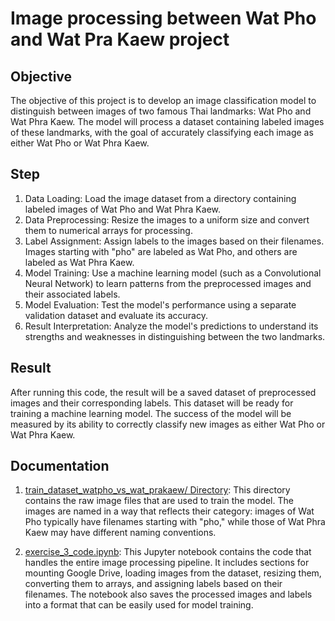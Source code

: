 # Image processing between Wat Pho and Wat Pra Kaew project

## Objective
The objective of this project is to develop an image classification model to distinguish between images of two famous Thai landmarks: Wat Pho and Wat Phra Kaew. The model will process a dataset containing labeled images of these landmarks, with the goal of accurately classifying each image as either Wat Pho or Wat Phra Kaew.

## Step
1. Data Loading: Load the image dataset from a directory containing labeled images of Wat Pho and Wat Phra Kaew.
2. Data Preprocessing: Resize the images to a uniform size and convert them to numerical arrays for processing.
3. Label Assignment: Assign labels to the images based on their filenames. Images starting with "pho" are labeled as Wat Pho, and others are labeled as Wat Phra Kaew.
4. Model Training: Use a machine learning model (such as a Convolutional Neural Network) to learn patterns from the preprocessed images and their associated labels.
5. Model Evaluation: Test the model's performance using a separate validation dataset and evaluate its accuracy.
6. Result Interpretation: Analyze the model's predictions to understand its strengths and weaknesses in distinguishing between the two landmarks.

## Result
After running this code, the result will be a saved dataset of preprocessed images and their corresponding labels. This dataset will be ready for training a machine learning model. The success of the model will be measured by its ability to correctly classify new images as either Wat Pho or Wat Phra Kaew.

## Documentation
1. [train_dataset_watpho_vs_wat_prakaew/ Directory](https://github.com/micsupasun/image_processing/tree/main/image_processing_wat_pho_and_wat_pra_kaew/train_dataset_watpho_vs_wat_prakaew): This directory contains the raw image files that are used to train the model. The images are named in a way that reflects their category: images of Wat Pho typically have filenames starting with "pho," while those of Wat Phra Kaew may have different naming conventions.

2. [exercise_3_code.ipynb](https://github.com/micsupasun/image_processing/blob/main/image_processing_wat_pho_and_wat_pra_kaew/exercise_3_code.ipynb): This Jupyter notebook contains the code that handles the entire image processing pipeline. It includes sections for mounting Google Drive, loading images from the dataset, resizing them, converting them to arrays, and assigning labels based on their filenames. The notebook also saves the processed images and labels into a format that can be easily used for model training.